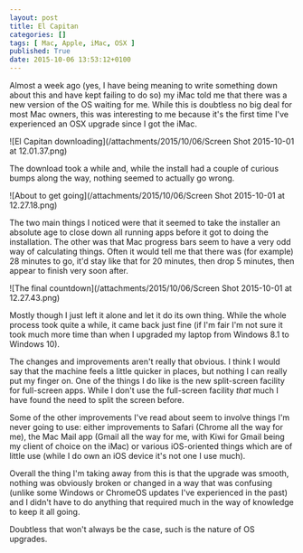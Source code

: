 ```yaml
---
layout: post
title: El Capitan
categories: []
tags: [ Mac, Apple, iMac, OSX ]
published: True
date: 2015-10-06 13:53:12+0100
---
```


Almost a week ago (yes, I have being meaning to write something down about
this and have kept failing to do so) my iMac told me that there was a new
version of the OS waiting for me. While this is doubtless no big deal for
most Mac owners, this was interesting to me because it's the first time
I've experienced an OSX upgrade since I got the iMac.

![El Capitan downloading](/attachments/2015/10/06/Screen Shot 2015-10-01 at 12.01.37.png)

The download took a while and, while the install had a couple of curious
bumps along the way, nothing seemed to actually go wrong.

![About to get going](/attachments/2015/10/06/Screen Shot 2015-10-01 at 12.27.18.png)

The two main things I noticed were that it seemed to take the installer an
absolute age to close down all running apps before it got to doing the
installation. The other was that Mac progress bars seem to have a very odd
way of calculating things. Often it would tell me that there was (for example)
28 minutes to go, it'd stay like that for 20 minutes, then drop 5 minutes,
then appear to finish very soon after.

![The final countdown](/attachments/2015/10/06/Screen Shot 2015-10-01 at 12.27.43.png)

Mostly though I just left it alone and let it do its own thing. While the whole
process took quite a while, it came back just fine (if I'm fair I'm not sure
it took much more time than when I upgraded my laptop from Windows 8.1 to
Windows 10).

The changes and improvements aren't really that obvious. I think I would say
that the machine feels a little quicker in places, but nothing I can really
put my finger on. One of the things I do like is the new split-screen facility
for full-screen apps. While I don't use the full-screen facility *that* much
I have found the need to split the screen before.

Some of the other improvements I've read about seem to involve things I'm
never going to use: either improvements to Safari (Chrome all the way for
me), the Mac Mail app (Gmail all the way for me, with Kiwi for Gmail
being my client of choice on the iMac) or various iOS-oriented things which
are of little use (while I do own an iOS device it's not one I use much).

Overall the thing I'm taking away from this is that the upgrade was smooth,
nothing was obviously broken or changed in a way that was confusing (unlike
some Windows or ChromeOS updates I've experienced in the past) and I didn't
have to do anything that required much in the way of knowledge to keep it
all going.

Doubtless that won't always be the case, such is the nature of OS upgrades.
